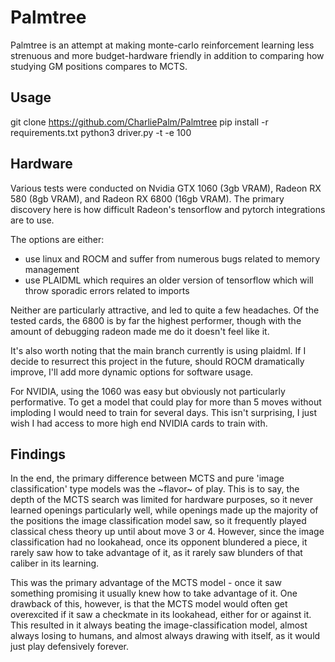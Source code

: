 
# Palmtree

Palmtree is an attempt at making monte-carlo reinforcement learning less strenuous and more budget-hardware friendly in addition to comparing how studying GM positions compares to MCTS.

## Usage

  git clone https://github.com/CharliePalm/Palmtree
  pip install -r requirements.txt
  python3 driver.py -t -e 100

## Hardware

Various tests were conducted on Nvidia GTX 1060 (3gb VRAM), Radeon RX 580 (8gb VRAM), and Radeon RX 6800 (16gb VRAM).
The primary discovery here is how difficult Radeon's tensorflow and pytorch integrations are to use. 

The options are either:
 - use linux and ROCM and suffer from numerous bugs related to memory management
 - use PLAIDML which requires an older version of tensorflow which will throw sporadic errors related to imports

Neither are particularly attractive, and led to quite a few headaches. Of the tested cards, the 6800 is by far the highest performer, though with the amount of debugging radeon made me do it doesn't feel like it.

It's also worth noting that the main branch currently is using plaidml. If I decide to resurrect this project in the future, should ROCM dramatically improve, I'll add more dynamic options for software usage.

For NVIDIA, using the 1060 was easy but obviously not particularly performative. To get a model that could play for more than 5 moves without imploding I would need to train for several days. This isn't surprising, I just wish I had access to more high end NVIDIA cards to train with.

## Findings
In the end, the primary difference between MCTS and pure 'image classification' type models was the ~flavor~ of play. 
This is to say, the depth of the MCTS search was limited for hardware purposes, so it never learned openings particularly well, while openings made up the majority of the positions the image classification model saw, so it frequently played classical chess theory up until about move 3 or 4.
However, since the image classification had no lookahead, once its opponent blundered a piece, it rarely saw how to take advantage of it, as it rarely saw blunders of that caliber in its learning.

This was the primary advantage of the MCTS model - once it saw something promising it usually knew how to take advantage of it. One drawback of this, however, is that the MCTS model would often get overexcited if it saw a checkmate in its lookahead, either for or against it. 
This resulted in it always beating the image-classification model, almost always losing to humans, and almost always drawing with itself, as it would just play defensively forever.
